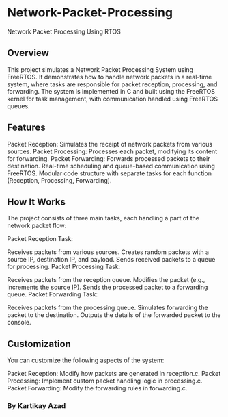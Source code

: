# Network-Packet-Processing
Network Packet Processing Using RTOS

<h2>Overview</h2>
<p>This project simulates a Network Packet Processing System using FreeRTOS. It demonstrates how to handle network packets in a real-time system, where tasks are responsible for packet reception, processing, and forwarding. The system is implemented in C and built using the FreeRTOS kernel for task management, with communication handled using FreeRTOS queues.</p>

<h2>Features</h2>
<p>Packet Reception: Simulates the receipt of network packets from various sources.
Packet Processing: Processes each packet, modifying its content for forwarding.
Packet Forwarding: Forwards processed packets to their destination.
Real-time scheduling and queue-based communication using FreeRTOS.
Modular code structure with separate tasks for each function (Reception, Processing, Forwarding).</p>

<h2>How It Works</h2>
<p>The project consists of three main tasks, each handling a part of the network packet flow:

Packet Reception Task:

Receives packets from various sources.
Creates random packets with a source IP, destination IP, and payload.
Sends received packets to a queue for processing.
Packet Processing Task:

Receives packets from the reception queue.
Modifies the packet (e.g., increments the source IP).
Sends the processed packet to a forwarding queue.
Packet Forwarding Task:

Receives packets from the processing queue.
Simulates forwarding the packet to the destination.
Outputs the details of the forwarded packet to the console.</p>

<h2>Customization</h2>
<p>You can customize the following aspects of the system:

Packet Reception: Modify how packets are generated in reception.c.
Packet Processing: Implement custom packet handling logic in processing.c.
Packet Forwarding: Modify the forwarding rules in forwarding.c.</p>

<h3>By Kartikay Azad</h3>


